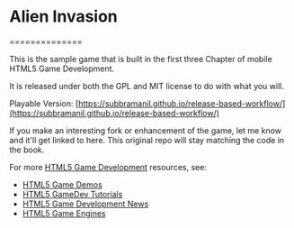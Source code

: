 # Alien Invasion

==============

This is the sample game that is built in the first three Chapter of
mobile HTML5 Game Development.

It is released under both the GPL and MIT license to do with what you will.

Playable Version:
[https://subbramanil.github.io/release-based-workflow/](https://subbramanil.github.io/release-based-workflow/)

If you make an interesting fork or enhancement of the game, let me know and it'll get
linked to here. This original repo will stay matching the code in the book.

For more  [HTML5 Game Development](http://www.html5gamedevelopment.org) resources, see:

* [HTML5 Game Demos](http://www.html5gamedevelopment.org/html5-demos)
* [HTML5 GameDev Tutorials](http://www.html5gamedevelopment.org/html5-game-tutorials)
* [HTML5 Game Development News](http://www.html5gamedevelopment.org/html5-news)
* [HTML5 Game Engines](http://www.html5gamedevelopment.org/html5-engines)
